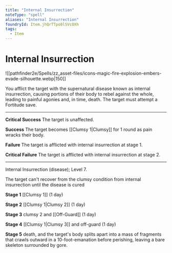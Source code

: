```yaml
---
title: "Internal Insurrection"
noteType: "spell"
aliases: "Internal Insurrection"
foundryId: Item.jhQrTTpo8lSVcOXh
tags:
  - Item
---
```


# Internal Insurrection
![[pathfinder2e/Spells/zz_asset-files/icons-magic-fire-explosion-embers-evade-silhouette.webp|150]]

You afflict the target with the supernatural disease known as internal insurrection, causing portions of their body to rebel against the whole, leading to painful agonies and, in time, death. The target must attempt a Fortitude save.

* * *

**Critical Success** The target is unaffected.

**Success** The target becomes [[Clumsy 1|Clumsy]] for 1 round as pain wracks their body.

**Failure** The target is afflicted with internal insurrection at stage 1.

**Critical Failure** The target is afflicted with internal insurrection at stage 2.

* * *

Internal Insurrection (disease); Level 7.

The target can't recover from the clumsy condition from internal insurrection until the disease is cured

**Stage 1** [[Clumsy 1]] (1 day)

**Stage 2** [[Clumsy 1|Clumsy 2]] (1 day)

**Stage 3** clumsy 2 and [[Off-Guard]] (1 day)

**Stage 4** [[Clumsy 1|Clumsy 3]] and off-guard (1 day)

**Stage 5** death, and the target's body splits apart into a mass of fragments that crawls outward in a 10-foot-emanation before perishing, leaving a bare skeleton surrounded by gore.
